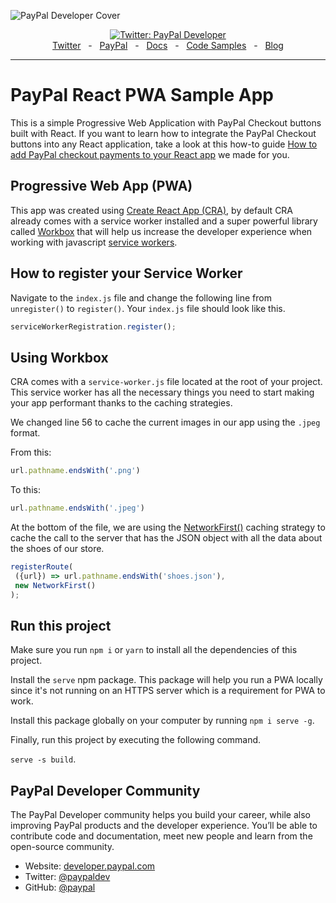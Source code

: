 ![PayPal Developer Cover](https://github.com/paypaldev/.github/blob/main/pp-cover.png)
<div align="center">
  <a href="https://twitter.com/paypaldev" target="_blank">
    <img alt="Twitter: PayPal Developer" src="https://img.shields.io/twitter/follow/paypaldev?style=social" />
  </a>
  <br />
  <a href="https://twitter.com/paypaldev" target="_blank">Twitter</a>
    <span>&nbsp;&nbsp;-&nbsp;&nbsp;</span>
  <a href="https://www.paypal.com/us/home" target="_blank">PayPal</a>
    <span>&nbsp;&nbsp;-&nbsp;&nbsp;</span>
  <a href="https://developer.paypal.com/home" target="_blank">Docs</a>
    <span>&nbsp;&nbsp;-&nbsp;&nbsp;</span>
  <a href="https://github.com/paypaldev" target="_blank">Code Samples</a>
    <span>&nbsp;&nbsp;-&nbsp;&nbsp;</span>
  <a href="https://dev.to/paypaldeveloper" target="_blank">Blog</a>
  <br />
  <hr />
</div>
 
# PayPal React PWA Sample App
This is a simple Progressive Web Application with PayPal Checkout buttons built with React. If you want to learn how to integrate the PayPal Checkout buttons into any React application, take a look at this how-to guide [How to add PayPal checkout payments to your React app](https://dev.to/paypaldeveloper/how-to-add-paypal-checkout-payments-to-your-react-app-53aa) we made for you.
 
## Progressive Web App (PWA)
 
This app was created using [Create React App (CRA)](https://create-react-app.dev/), by default CRA already comes with a service worker installed and a super powerful library called [Workbox](https://developer.chrome.com/docs/workbox/) that will help us increase the developer experience when working with javascript [service workers](https://developer.mozilla.org/en-US/docs/Web/API/Service_Worker_API).
 
## How to register your Service Worker
 
Navigate to the `index.js` file and change the following line from `unregister()` to `register()`. Your `index.js` file should look like this.
 
```javascript
serviceWorkerRegistration.register();
```
 
## Using Workbox
 
CRA comes with a `service-worker.js` file located at the root of your project. This service worker has all the necessary things you need to start making your app performant thanks to the caching strategies.
 
We changed line 56 to cache the current images in our app using the `.jpeg` format.
 
From this:
 
```javascript
url.pathname.endsWith('.png')
```
To this:
```javascript
url.pathname.endsWith('.jpeg')
```
 
At the bottom of the file, we are using the [NetworkFirst()](https://developer.chrome.com/docs/workbox/modules/workbox-strategies/#network-first-network-falling-back-to-cache) caching strategy to cache the call to the server that has the JSON object with all the data about the shoes of our store.
 
```javascript
registerRoute(
 ({url}) => url.pathname.endsWith('shoes.json'),
 new NetworkFirst()
);
```
 
## Run this project
 
Make sure you run `npm i` or `yarn` to install all the dependencies of this project.
 
Install the `serve` npm package. This package will help you run a PWA locally since it's not running on an HTTPS server which is a requirement for PWA to work.
 
Install this package globally on your computer by running `npm i serve -g`.
 
Finally, run this project by executing the following command.
 
`serve -s build`.
 
## PayPal Developer Community
The PayPal Developer community helps you build your career, while also improving PayPal products and the developer experience. You’ll be able to contribute code and documentation, meet new people and learn from the open-source community.
 
* Website: [developer.paypal.com](https://developer.paypal.com)
* Twitter: [@paypaldev](https://twitter.com/paypaldev)
* GitHub:  [@paypal](https://github.com/paypal)
